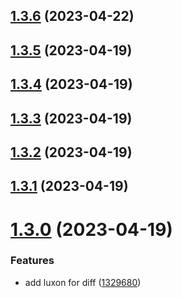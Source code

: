 ## [1.3.6](https://github.com/SVendittelli/nom-de-plume/compare/v1.3.5...v1.3.6) (2023-04-22)

## [1.3.5](https://github.com/SVendittelli/nom-de-plume/compare/v1.3.4...v1.3.5) (2023-04-19)

## [1.3.4](https://github.com/SVendittelli/nom-de-plume/compare/v1.3.3...v1.3.4) (2023-04-19)

## [1.3.3](https://github.com/SVendittelli/nom-de-plume/compare/v1.3.2...v1.3.3) (2023-04-19)

## [1.3.2](https://github.com/SVendittelli/nom-de-plume/compare/v1.3.1...v1.3.2) (2023-04-19)

## [1.3.1](https://github.com/SVendittelli/nom-de-plume/compare/v1.3.0...v1.3.1) (2023-04-19)

# [1.3.0](https://github.com/SVendittelli/nom-de-plume/compare/v1.2.0...v1.3.0) (2023-04-19)


### Features

* add luxon for diff ([1329680](https://github.com/SVendittelli/nom-de-plume/commit/13296807eb8fbb3e4983bcc1d7f8eeab148bd2d2))

